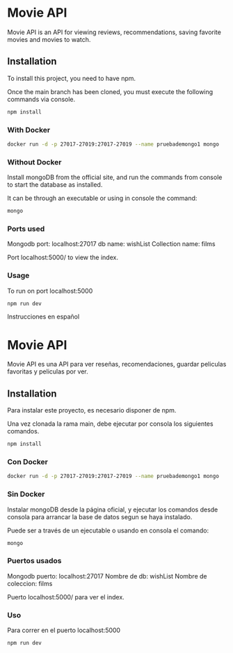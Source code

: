 # Movie API

Movie API is an API for viewing reviews, recommendations, saving favorite movies and movies to watch.

## Installation

To install this project, you need to have npm.

Once the main branch has been cloned, you must execute the following commands via console.

``` bash
npm install
```

### With Docker

``` bash
docker run -d -p 27017-27019:27017-27019 --name pruebademongo1 mongo
```
### Without Docker

Install mongoDB from the official site, and run the commands from console to start the database as installed.

It can be through an executable or using in console the command:

```bash
mongo
```

### Ports used

Mongodb port: localhost:27017
db name: wishList
Collection name: films

Port localhost:5000/ to view the index.

### Usage

To run on port localhost:5000

``` bash
npm run dev
```

Instrucciones en español

# Movie API

Movie API es una API para ver reseñas, recomendaciones, guardar peliculas favoritas y peliculas por ver.

## Installation

Para instalar este proyecto, es necesario disponer de npm.

Una vez clonada la rama main, debe ejecutar por consola los siguientes comandos.

``` bash
npm install
```

### Con Docker

``` bash
docker run -d -p 27017-27019:27017-27019 --name pruebademongo1 mongo
```
### Sin Docker

Instalar mongoDB desde la página oficial, y ejecutar los comandos desde consola para arrancar la base de datos segun se haya instalado.

Puede ser a través de un ejecutable o usando en consola el comando:

```bash
mongo
```

### Puertos usados

Mongodb puerto: localhost:27017
Nombre de db: wishList
Nombre de coleccion: films

Puerto  localhost:5000/ para ver el index.

### Uso

Para correr en el puerto localhost:5000

``` bash
npm run dev
```
